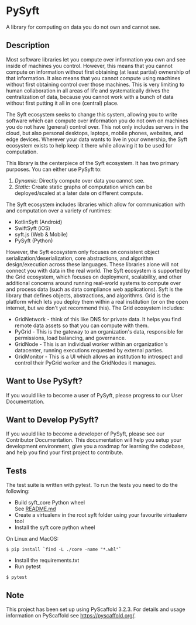 # PySyft

A library for computing on data you do not own and cannot see.

## Description

Most software libraries let you compute over information you own and see inside of machines you control. However, this means that you cannot compute on information without first obtaining (at least partial) ownership of that information. It also means that you cannot compute using machines without first obtaining control over those machines. This is very limiting to human collaboration in all areas of life and systematically drives the centralization of data, because you cannot work with a bunch of data without first putting it all in one (central) place.

The Syft ecosystem seeks to change this system, allowing you to write software which can compute over information you do not own on machines you do not have (general) control over. This not only includes servers in the cloud, but also personal desktops, laptops, mobile phones, websites, and edge devices. Wherever your data wants to live in your ownership, the Syft ecosystem exists to help keep it there while allowing it to be used for computation.

This library is the centerpiece of the Syft ecosystem. It has two primary purposes. You can either use PySyft to:

1. _Dynamic:_ Directly compute over data you cannot see.
2. _Static:_ Create static graphs of computation which can be deployed/scaled at a later date on different compute.

The Syft ecosystem includes libraries which allow for communication with and computation over a variety of runtimes:

- KotlinSyft (Android)
- SwiftSyft (iOS)
- syft.js (Web & Mobile)
- PySyft (Python)

However, the Syft ecosystem only focuses on consistent object serialization/deserialization, core abstractions, and algorithm design/execution across these languages. These libraries alone will not connect you with data in the real world. The Syft ecosystem is supported by the Grid ecosystem, which focuses on deployment, scalability, and other additional concerns around running real-world systems to compute over and process data (such as data compliance web applications). Syft is the library that defines objects, abstractions, and algorithms. Grid is the platform which lets you deploy them within a real institution (or on the open internet, but we don't yet recommend this). The Grid ecosystem includes:

- GridNetwork - think of this like DNS for private data. It helps you find remote data assets so that you can compute with them.
- PyGrid - This is the gateway to an organization's data, responsible for permissions, load balancing, and governance.
- GridNode - This is an individual worker within an organization's datacenter, running executions requested by external parties.
- GridMonitor - This is a UI which allows an institution to introspect and control their PyGrid worker and the GridNodes it manages.

## Want to Use PySyft?

If you would like to become a user of PySyft, please progress to our User Documentation.

## Want to Develop PySyft?

If you would like to become a developer of PySyft, please see our Contributor Documentation. This documentation will help you setup your development environment, give you a roadmap for learning the codebase, and help you find your first project to contribute.

## Tests

The test suite is written with pytest. To run the tests you need to do the following:

- Build syft_core Python wheel  
  See [README.md](core/README.md)
- Create a virtualenv in the root syft folder using your favourite virtualenv tool
- Install the syft core python wheel

On Linux and MacOS:

```
$ pip install `find -L ./core -name "*.whl"`
```

- Install the requirements.txt
- Run pytest

```
$ pytest
```

## Note

This project has been set up using PyScaffold 3.2.3. For details and usage
information on PyScaffold see https://pyscaffold.org/.
